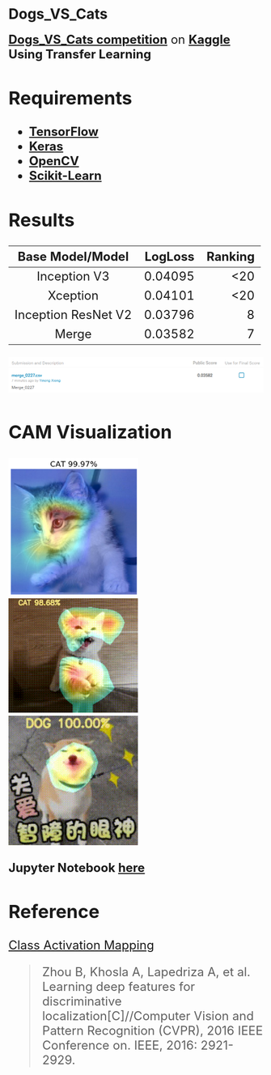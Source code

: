 # Dogs_VS_Cats

<font size=5>__[Dogs_VS_Cats competition](https://www.kaggle.com/c/dogs-vs-cats-redux-kernels-edition)__ on __[Kaggle](https://www.kaggle.com/)<font>__
<font size=5>__Using Transfer Learning__<font>

## Requirements
* __[TensorFlow](https://www.tensorflow.org)__
* __[Keras](https://www.keras.io)__
* __[OpenCV](https://www.opencv.org)__
* __[Scikit-Learn](http://scikit-learn.org/stable/)__

## Results
|   Base Model/Model   | LogLoss  | Ranking |
| :--------:           |     ----:|     --: |
| Inception V3         |   0.04095|      <20|
| Xception             |   0.04101|      <20|
| Inception ResNet V2  |   0.03796|        8|
| Merge                |   0.03582|        7|

![Result on Kaggle](https://github.com/YinengXiong/Dogs_VS_Cats/raw/master/submit.png)


## CAM Visualization

<img src="./CAM/CAM_pred.png" width="256">

<img src="./CAM/CAM_CAT.gif" width="256">

<img src="./CAM/CAM_DOG.gif" width="256">


__Jupyter Notebook [here](https://github.com/YinengXiong/Dogs_VS_Cats/blob/master/CAM/CAM%20Visualization.ipynb)__


## Reference

[Class Activation Mapping](https://www.cv-foundation.org/openaccess/content_cvpr_2016/papers/Zhou_Learning_Deep_Features_CVPR_2016_paper.pdf)
> Zhou B, Khosla A, Lapedriza A, et al. Learning deep features for discriminative localization[C]//Computer Vision and Pattern Recognition (CVPR), 2016 IEEE Conference on. IEEE, 2016: 2921-2929.

